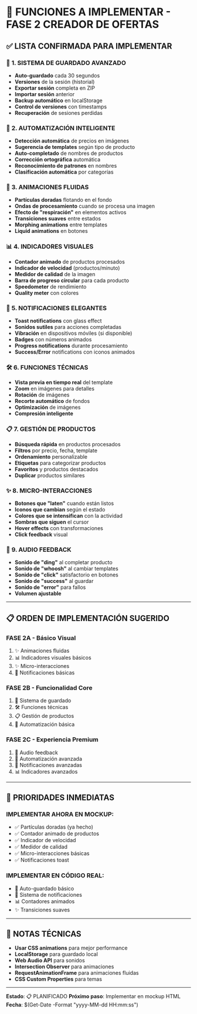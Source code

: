 # 🚀 FUNCIONES A IMPLEMENTAR - FASE 2 CREADOR DE OFERTAS

## ✅ LISTA CONFIRMADA PARA IMPLEMENTAR

### 💾 **1. SISTEMA DE GUARDADO AVANZADO**
- **Auto-guardado** cada 30 segundos
- **Versiones** de la sesión (historial)
- **Exportar sesión** completa en ZIP
- **Importar sesión** anterior
- **Backup automático** en localStorage
- **Control de versiones** con timestamps
- **Recuperación** de sesiones perdidas

### 🤖 **2. AUTOMATIZACIÓN INTELIGENTE**
- **Detección automática** de precios en imágenes
- **Sugerencia de templates** según tipo de producto
- **Auto-completado** de nombres de productos
- **Corrección ortográfica** automática
- **Reconocimiento de patrones** en nombres
- **Clasificación automática** por categorías

### 🌊 **3. ANIMACIONES FLUIDAS**
- **Partículas doradas** flotando en el fondo
- **Ondas de procesamiento** cuando se procesa una imagen
- **Efecto de "respiración"** en elementos activos
- **Transiciones suaves** entre estados
- **Morphing animations** entre templates
- **Liquid animations** en botones

### 📊 **4. INDICADORES VISUALES**
- **Contador animado** de productos procesados
- **Indicador de velocidad** (productos/minuto)
- **Medidor de calidad** de la imagen
- **Barra de progreso circular** para cada producto
- **Speedometer** de rendimiento
- **Quality meter** con colores

### 🔔 **5. NOTIFICACIONES ELEGANTES**
- **Toast notifications** con glass effect
- **Sonidos sutiles** para acciones completadas
- **Vibración** en dispositivos móviles (si disponible)
- **Badges** con números animados
- **Progress notifications** durante procesamiento
- **Success/Error** notifications con iconos animados

### 🛠️ **6. FUNCIONES TÉCNICAS**
- **Vista previa en tiempo real** del template
- **Zoom** en imágenes para detalles
- **Rotación** de imágenes
- **Recorte automático** de fondos
- **Optimización** de imágenes
- **Compresión inteligente**

### 📋 **7. GESTIÓN DE PRODUCTOS**
- **Búsqueda rápida** en productos procesados
- **Filtros** por precio, fecha, template
- **Ordenamiento** personalizable
- **Etiquetas** para categorizar productos
- **Favoritos** y productos destacados
- **Duplicar** productos similares

### ✨ **8. MICRO-INTERACCIONES**
- **Botones que "laten"** cuando están listos
- **Iconos que cambian** según el estado
- **Colores que se intensifican** con la actividad
- **Sombras que siguen** el cursor
- **Hover effects** con transformaciones
- **Click feedback** visual

### 🎵 **9. AUDIO FEEDBACK**
- **Sonido de "ding"** al completar producto
- **Sonido de "whoosh"** al cambiar templates
- **Sonido de "click"** satisfactorio en botones
- **Sonido de "success"** al guardar
- **Sonido de "error"** para fallos
- **Volumen ajustable**

---

## 📋 ORDEN DE IMPLEMENTACIÓN SUGERIDO

### **FASE 2A - Básico Visual**
1. ✨ Animaciones fluidas
2. 📊 Indicadores visuales básicos
3. ✨ Micro-interacciones
4. 🔔 Notificaciones básicas

### **FASE 2B - Funcionalidad Core**
1. 💾 Sistema de guardado
2. 🛠️ Funciones técnicas
3. 📋 Gestión de productos
4. 🤖 Automatización básica

### **FASE 2C - Experiencia Premium**
1. 🎵 Audio feedback
2. 🤖 Automatización avanzada
3. 🔔 Notificaciones avanzadas
4. 📊 Indicadores avanzados

---

## 🎯 PRIORIDADES INMEDIATAS

### **IMPLEMENTAR AHORA EN MOCKUP:**
- ✅ Partículas doradas (ya hecho)
- ✅ Contador animado de productos
- ✅ Indicador de velocidad
- ✅ Medidor de calidad
- ✅ Micro-interacciones básicas
- ✅ Notificaciones toast

### **IMPLEMENTAR EN CÓDIGO REAL:**
- 💾 Auto-guardado básico
- 🔔 Sistema de notificaciones
- 📊 Contadores animados
- ✨ Transiciones suaves

---

## 📝 NOTAS TÉCNICAS

- **Usar CSS animations** para mejor performance
- **LocalStorage** para guardado local
- **Web Audio API** para sonidos
- **Intersection Observer** para animaciones
- **RequestAnimationFrame** para animaciones fluidas
- **CSS Custom Properties** para temas

---

**Estado**: 📋 PLANIFICADO
**Próximo paso**: Implementar en mockup HTML
**Fecha**: $(Get-Date -Format "yyyy-MM-dd HH:mm:ss")